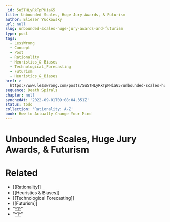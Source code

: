 ```yaml
---
_id: 5u5THLyRkTpPHiaG5
title: Unbounded Scales, Huge Jury Awards, & Futurism
author: Eliezer Yudkowsky
url: null
slug: unbounded-scales-huge-jury-awards-and-futurism
type: post
tags:
  - LessWrong
  - Concept
  - Post
  - Rationality
  - Heuristics_& Biases
  - Technological_Forecasting
  - Futurism
  - Heuristics_&_Biases
href: >-
  https://www.lesswrong.com/posts/5u5THLyRkTpPHiaG5/unbounded-scales-huge-jury-awards-and-futurism
sequence: Death Spirals
chapter: null
synchedAt: '2022-09-01T09:08:04.351Z'
status: todo
collection: 'Rationality: A-Z'
book: How to Actually Change Your Mind
---
```


# Unbounded Scales, Huge Jury Awards, & Futurism


# Related

- [[Rationality]]
- [[Heuristics & Biases]]
- [[Technological Forecasting]]
- [[Futurism]]
- "[^1^](#fn1x51)"
- "[^1^](#fn1x51-bk)"
